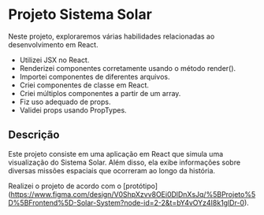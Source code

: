 # Projeto Sistema Solar

Neste projeto, exploraremos várias habilidades relacionadas ao desenvolvimento em React.

- Utilizei JSX no React.
- Renderizei componentes corretamente usando o método render().
- Importei componentes de diferentes arquivos.
- Criei componentes de classe em React.
- Criei múltiplos componentes a partir de um array.
- Fiz uso adequado de props.
- Validei props usando PropTypes.

## Descrição

Este projeto consiste em uma aplicação em React que simula uma visualização do Sistema Solar. Além disso, ela exibe informações sobre diversas missões espaciais que ocorreram ao longo da história.

Realizei o projeto de acordo com o [protótipo] (https://www.figma.com/design/V0ShpXzvv8OEi0DlDnXsJq/%5BProjeto%5D%5BFrontend%5D-Solar-System?node-id=2-2&t=bY4vOYz4I8k1glDr-0).
